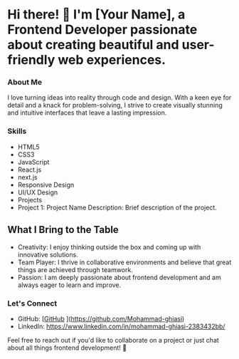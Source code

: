 # Hi there! 👋 I'm [Your Name], a Frontend Developer passionate about creating beautiful and user-friendly web experiences.

### About Me
I love turning ideas into reality through code and design. With a keen eye for detail and a knack for problem-solving, I strive to create visually stunning and intuitive interfaces that leave a lasting impression.

### Skills
- HTML5
- CSS3
- JavaScript
- React.js
- next.js
- Responsive Design
- UI/UX Design
- Projects
- Project 1: Project Name Description: Brief description of the project.


## What I Bring to the Table
- Creativity: I enjoy thinking outside the box and coming up with innovative solutions.
- Team Player: I thrive in collaborative environments and believe that great things are achieved through teamwork.
- Passion: I am deeply passionate about frontend development and am always eager to learn and improve.
  
### Let's Connect
- GitHub: [[GitHub](https://github.com/Mohammad-ghiasi) ](https://github.com/Mohammad-ghiasi)
- LinkedIn: [https://www.linkedin.com/in/mohammad-ghiasi-2383432bb/ ](https://www.linkedin.com/in/mohammad-ghiasi-2383432bb/)

  
Feel free to reach out if you'd like to collaborate on a project or just chat about all things frontend development! 🚀
